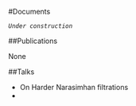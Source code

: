 #Documents

_`Under construction`_

##Publications 

None

##Talks

- On Harder Narasimhan filtrations
- 